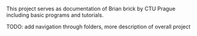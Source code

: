 This project serves as documentation of Brian brick by CTU Prague including basic programs and tutorials.

TODO: add navigation through folders, more description of overall project
